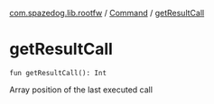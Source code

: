 [com.spazedog.lib.rootfw](../index.md) / [Command](index.md) / [getResultCall](.)

# getResultCall

`fun getResultCall(): Int`

Array position of the last executed call

